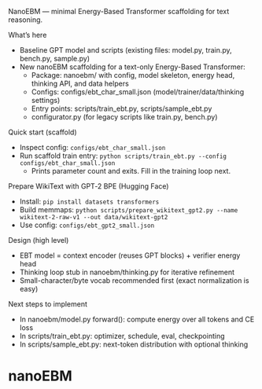 NanoEBM — minimal Energy-Based Transformer scaffolding for text reasoning.

What’s here
- Baseline GPT model and scripts (existing files: model.py, train.py, bench.py, sample.py)
- New nanoEBM scaffolding for a text-only Energy-Based Transformer:
  - Package: nanoebm/ with config, model skeleton, energy head, thinking API, and data helpers
  - Configs: configs/ebt_char_small.json (model/trainer/data/thinking settings)
  - Entry points: scripts/train_ebt.py, scripts/sample_ebt.py
  - configurator.py (for legacy scripts like train.py, bench.py)

Quick start (scaffold)
- Inspect config: `configs/ebt_char_small.json`
- Run scaffold train entry: `python scripts/train_ebt.py --config configs/ebt_char_small.json`
  - Prints parameter count and exits. Fill in the training loop next.

Prepare WikiText with GPT‑2 BPE (Hugging Face)
- Install: `pip install datasets transformers`
- Build memmaps: `python scripts/prepare_wikitext_gpt2.py --name wikitext-2-raw-v1 --out data/wikitext-gpt2`
- Use config: `configs/ebt_gpt2_small.json`

Design (high level)
- EBT model = context encoder (reuses GPT blocks) + verifier energy head
- Thinking loop stub in nanoebm/thinking.py for iterative refinement
- Small-character/byte vocab recommended first (exact normalization is easy)

Next steps to implement
- In nanoebm/model.py forward(): compute energy over all tokens and CE loss
- In scripts/train_ebt.py: optimizer, schedule, eval, checkpointing
- In scripts/sample_ebt.py: next-token distribution with optional thinking
# nanoEBM
